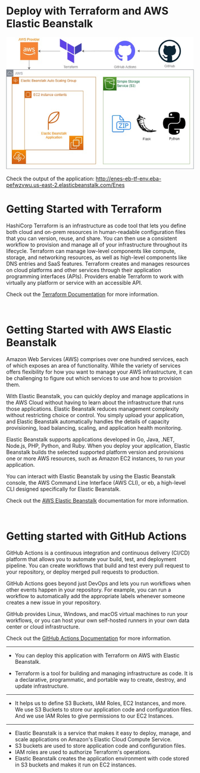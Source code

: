 # Deploy with Terraform and AWS Elastic Beanstalk

![diagram](/diagram.jpg)

Check the output of the application: http://enes-eb-tf-env.eba-pefwzvwu.us-east-2.elasticbeanstalk.com/Enes


# Getting Started with Terraform
HashiCorp Terraform is an infrastructure as code tool that lets you define both cloud and on-prem resources in human-readable configuration files that you can version, reuse, and share. You can then use a consistent workflow to provision and manage all of your infrastructure throughout its lifecycle. Terraform can manage low-level components like compute, storage, and networking resources, as well as high-level components like DNS entries and SaaS features.
Terraform creates and manages resources on cloud platforms and other services through their application programming interfaces (APIs). Providers enable Terraform to work with virtually any platform or service with an accessible API.

Check out the [Terraform Documentation](https://www.terraform.io/intro) for more information.

<br>

# Getting Started with AWS Elastic Beanstalk
Amazon Web Services (AWS) comprises over one hundred services, each of which exposes an area of functionality. While the variety of services offers flexibility for how you want to manage your AWS infrastructure, it can be challenging to figure out which services to use and how to provision them.

With Elastic Beanstalk, you can quickly deploy and manage applications in the AWS Cloud without having to learn about the infrastructure that runs those applications. Elastic Beanstalk reduces management complexity without restricting choice or control. You simply upload your application, and Elastic Beanstalk automatically handles the details of capacity provisioning, load balancing, scaling, and application health monitoring.

Elastic Beanstalk supports applications developed in Go, Java, .NET, Node.js, PHP, Python, and Ruby. When you deploy your application, Elastic Beanstalk builds the selected supported platform version and provisions one or more AWS resources, such as Amazon EC2 instances, to run your application.

You can interact with Elastic Beanstalk by using the Elastic Beanstalk console, the AWS Command Line Interface (AWS CLI), or eb, a high-level CLI designed specifically for Elastic Beanstalk.

Check out the [AWS Elastic Beanstalk](https://aws.amazon.com/elasticbeanstalk/) documentation for more information.

<br>

# Getting started with GitHub Actions
GitHub Actions is a continuous integration and continuous delivery (CI/CD) platform that allows you to automate your build, test, and deployment pipeline. You can create workflows that build and test every pull request to your repository, or deploy merged pull requests to production.

GitHub Actions goes beyond just DevOps and lets you run workflows when other events happen in your repository. For example, you can run a workflow to automatically add the appropriate labels whenever someone creates a new issue in your repository.

GitHub provides Linux, Windows, and macOS virtual machines to run your workflows, or you can host your own self-hosted runners in your own data center or cloud infrastructure.

Check out the [GitHub Actions Documentation](https://help.github.com/en/actions/getting-started-with-github-actions/about-github-actions) for more information.

--------------------------------------------------------------------------------
- You can deploy this application with Terraform on AWS with Elastic Beanstalk.

- Terraform is a tool for building and managing infrastructure as code. It is a declarative,
programmatic, and portable way to create, destroy, and update infrastructure. 

--------------------------------------------------------------------------------

- It helps us to define S3 Buckets, IAM Roles, EC2 Instances, and more.
We use S3 Buckets to store our application code and configuration files. 
And we use IAM Roles to give permissions to our EC2 Instances. 
--------------------------------------------------------------------------------
- Elastic Beanstalk is a service that makes it easy to deploy, manage, and scale
applications on Amazon's Elastic Cloud Compute Service. 
- S3 buckets are used to store application code and configuration files.
- IAM roles are used to authorize Terraform's operations. 
- Elastic Beanstalk creates the application environment with code stored in S3 buckets and makes it run on EC2 instances.
